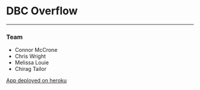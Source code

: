 # DBC Overflow
------

### Team
* Connor McCrone
* Chris Wright
* Melissa Louie
* Chirag Tailor

[App deployed on heroku](http://protected-escarpment-2787.herokuapp.com/)